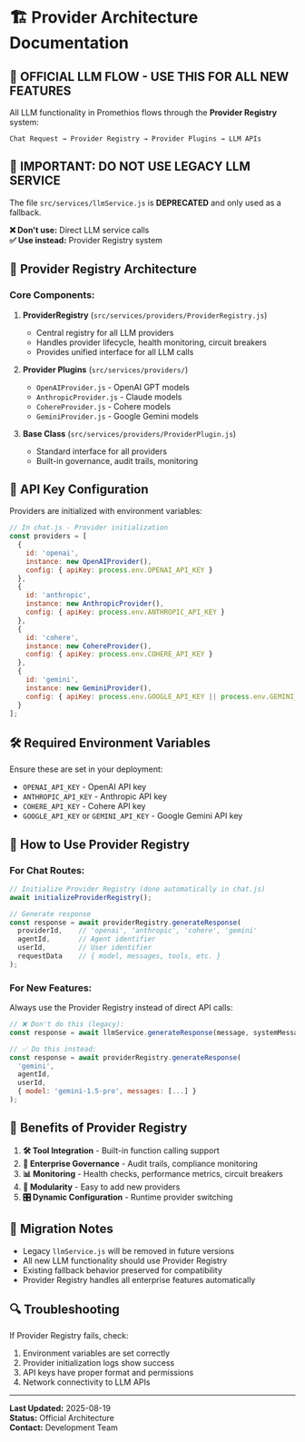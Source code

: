 # 🏗️ Provider Architecture Documentation

## 🎯 **OFFICIAL LLM FLOW - USE THIS FOR ALL NEW FEATURES**

All LLM functionality in Promethios flows through the **Provider Registry** system:

```
Chat Request → Provider Registry → Provider Plugins → LLM APIs
```

## 🚨 **IMPORTANT: DO NOT USE LEGACY LLM SERVICE**

The file `src/services/llmService.js` is **DEPRECATED** and only used as a fallback. 

**❌ Don't use:** Direct LLM service calls  
**✅ Use instead:** Provider Registry system

## 🔧 **Provider Registry Architecture**

### **Core Components:**

1. **ProviderRegistry** (`src/services/providers/ProviderRegistry.js`)
   - Central registry for all LLM providers
   - Handles provider lifecycle, health monitoring, circuit breakers
   - Provides unified interface for all LLM calls

2. **Provider Plugins** (`src/services/providers/`)
   - `OpenAIProvider.js` - OpenAI GPT models
   - `AnthropicProvider.js` - Claude models  
   - `CohereProvider.js` - Cohere models
   - `GeminiProvider.js` - Google Gemini models

3. **Base Class** (`src/services/providers/ProviderPlugin.js`)
   - Standard interface for all providers
   - Built-in governance, audit trails, monitoring

## 🔑 **API Key Configuration**

Providers are initialized with environment variables:

```javascript
// In chat.js - Provider initialization
const providers = [
  { 
    id: 'openai', 
    instance: new OpenAIProvider(),
    config: { apiKey: process.env.OPENAI_API_KEY }
  },
  { 
    id: 'anthropic', 
    instance: new AnthropicProvider(),
    config: { apiKey: process.env.ANTHROPIC_API_KEY }
  },
  { 
    id: 'cohere', 
    instance: new CohereProvider(),
    config: { apiKey: process.env.COHERE_API_KEY }
  },
  { 
    id: 'gemini', 
    instance: new GeminiProvider(),
    config: { apiKey: process.env.GOOGLE_API_KEY || process.env.GEMINI_API_KEY }
  }
];
```

## 🛠️ **Required Environment Variables**

Ensure these are set in your deployment:

- `OPENAI_API_KEY` - OpenAI API key
- `ANTHROPIC_API_KEY` - Anthropic API key  
- `COHERE_API_KEY` - Cohere API key
- `GOOGLE_API_KEY` or `GEMINI_API_KEY` - Google Gemini API key

## 🎯 **How to Use Provider Registry**

### **For Chat Routes:**
```javascript
// Initialize Provider Registry (done automatically in chat.js)
await initializeProviderRegistry();

// Generate response
const response = await providerRegistry.generateResponse(
  providerId,    // 'openai', 'anthropic', 'cohere', 'gemini'
  agentId,       // Agent identifier
  userId,        // User identifier  
  requestData    // { model, messages, tools, etc. }
);
```

### **For New Features:**
Always use the Provider Registry instead of direct API calls:

```javascript
// ❌ Don't do this (legacy):
const response = await llmService.generateResponse(message, systemMessage);

// ✅ Do this instead:
const response = await providerRegistry.generateResponse(
  'gemini', 
  agentId, 
  userId, 
  { model: 'gemini-1.5-pro', messages: [...] }
);
```

## 🚀 **Benefits of Provider Registry**

1. **🛠️ Tool Integration** - Built-in function calling support
2. **🏢 Enterprise Governance** - Audit trails, compliance monitoring
3. **📊 Monitoring** - Health checks, performance metrics, circuit breakers
4. **🔧 Modularity** - Easy to add new providers
5. **🎛️ Dynamic Configuration** - Runtime provider switching

## 📝 **Migration Notes**

- Legacy `llmService.js` will be removed in future versions
- All new LLM functionality should use Provider Registry
- Existing fallback behavior preserved for compatibility
- Provider Registry handles all enterprise features automatically

## 🔍 **Troubleshooting**

If Provider Registry fails, check:
1. Environment variables are set correctly
2. Provider initialization logs show success
3. API keys have proper format and permissions
4. Network connectivity to LLM APIs

---

**Last Updated:** 2025-08-19  
**Status:** Official Architecture  
**Contact:** Development Team

